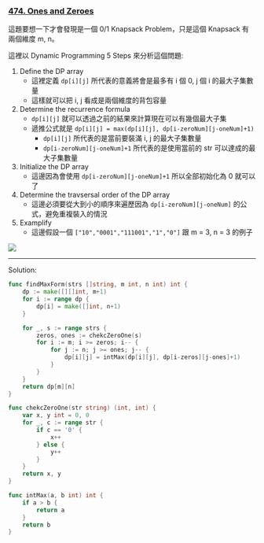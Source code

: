 ### [474. Ones and Zeroes]

這題要想一下才會發現是一個 0/1 Knapsack Problem，只是這個 Knapsack 有兩個維度 m, n。

這裡以 Dynamic Programming 5 Steps 來分析這個問題:

1.  Define the DP array
    -   這裡定義 `dp[i][j]` 所代表的意義將會是最多有 i 個 0, j 個 i 的最大子集數量
    -   這樣就可以把 i, j 看成是兩個維度的背包容量
2.  Determine the recurrence formula
    -   `dp[i][j]` 就可以透過之前的結果來計算現在可以有幾個最大子集
    -   遞推公式就是 `dp[i][j] = max(dp[i][j], dp[i-zeroNum][j-oneNum]+1)`
        -   `dp[i][j]` 所代表的是當前要裝滿 i, j 的最大子集數量
        -   `dp[i-zeroNum][j-oneNum]+1` 所代表的是使用當前的 str 可以達成的最大子集數量
3.  Initialize the DP array
    -   這邊因為會使用 `dp[i-zeroNum][j-oneNum]+1` 所以全部初始化為 0 就可以了
4.  Determine the travsersal order of the DP array
    -   這邊必須要從大到小的順序來遍歷因為 `dp[i-zeroNum][j-oneNum]` 的公式，避免重複裝入的情況
5.  Examplify
    -   這邊假設一個 `["10","0001","111001","1","0"]` 跟 m = 3, n = 3 的例子

![](https://camo.githubusercontent.com/40901831eb0704a4d1bd43950f3d2fd6ce431713fb72ba7bcbd0178485f1b8ce/68747470733a2f2f636f64652d7468696e6b696e672d313235333835353039332e66696c652e6d7971636c6f75642e636f6d2f706963732f32303231303132303131313230313531322e6a7067)

---

Solution:
```go
func findMaxForm(strs []string, m int, n int) int {
	dp := make([][]int, m+1)
	for i := range dp {
		dp[i] = make([]int, n+1)
	}

	for _, s := range strs {
		zeros, ones := chekcZeroOne(s)
		for i := m; i >= zeros; i-- {
			for j := n; j >= ones; j-- {
				dp[i][j] = intMax(dp[i][j], dp[i-zeros][j-ones]+1)
			}
		}
	}
	return dp[m][n]
}

func chekcZeroOne(str string) (int, int) {
	var x, y int = 0, 0
	for _, c := range str {
		if c == '0' {
			x++
		} else {
			y++
		}
	}
	return x, y
}

func intMax(a, b int) int {
	if a > b {
		return a
	}
	return b
}
```

[474. Ones and Zeroes]: https://leetcode.com/problems/ones-and-zeroes/